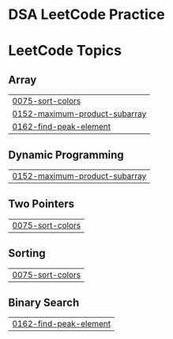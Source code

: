 # DSA LeetCode Practice
<!---LeetCode Topics Start-->
# LeetCode Topics
## Array
|  |
| ------- |
| [0075-sort-colors](https://github.com/AbhishekGupta-developer/dsa-leetcode-practice/tree/master/0075-sort-colors) |
| [0152-maximum-product-subarray](https://github.com/AbhishekGupta-developer/dsa-leetcode-practice/tree/master/0152-maximum-product-subarray) |
| [0162-find-peak-element](https://github.com/AbhishekGupta-developer/dsa-leetcode-practice/tree/master/0162-find-peak-element) |
## Dynamic Programming
|  |
| ------- |
| [0152-maximum-product-subarray](https://github.com/AbhishekGupta-developer/dsa-leetcode-practice/tree/master/0152-maximum-product-subarray) |
## Two Pointers
|  |
| ------- |
| [0075-sort-colors](https://github.com/AbhishekGupta-developer/dsa-leetcode-practice/tree/master/0075-sort-colors) |
## Sorting
|  |
| ------- |
| [0075-sort-colors](https://github.com/AbhishekGupta-developer/dsa-leetcode-practice/tree/master/0075-sort-colors) |
## Binary Search
|  |
| ------- |
| [0162-find-peak-element](https://github.com/AbhishekGupta-developer/dsa-leetcode-practice/tree/master/0162-find-peak-element) |
<!---LeetCode Topics End-->